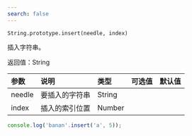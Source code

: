 ```yaml
---
search: false
---
```


`String.prototype.insert(needle, index)`

插入字符串。

返回值：String

参数|说明|类型|可选值|默认值
:--|:--|:--|:--|:--
needle|要插入的字符串|String||
index|插入的索引位置|Number||

```js
console.log('banan'.insert('a', 5));
```

